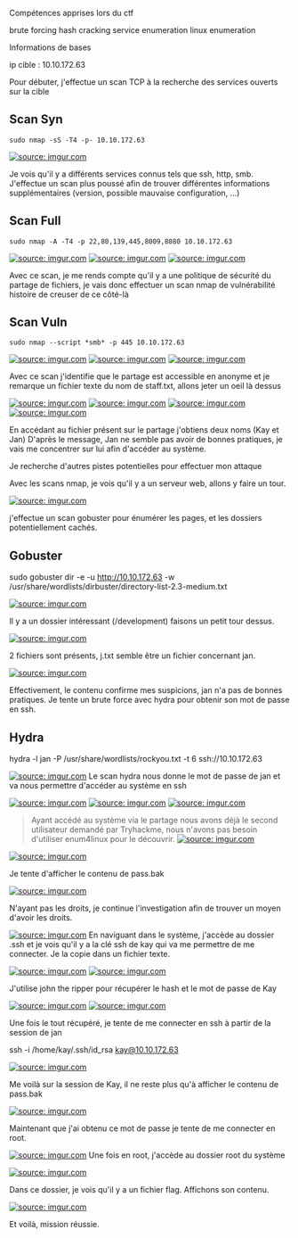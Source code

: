 Compétences apprises lors du ctf

brute forcing
hash cracking
service enumeration
linux enumeration

Informations de bases

ip cible : 10.10.172.63

Pour débuter, j'effectue un scan TCP à la recherche des services ouverts sur la cible
## Scan Syn

`sudo nmap -sS -T4 -p- 10.10.172.63`

<a href="https://imgur.com/n29F0fN"><img src="https://i.imgur.com/n29F0fN.png" title="source: imgur.com" /></a>

Je vois qu'il y a différents services connus tels que ssh, http, smb. J'effectue un scan plus poussé afin de trouver différentes informations supplémentaires (version, possible mauvaise configuration, ...)
## Scan Full

`sudo nmap -A -T4 -p 22,80,139,445,8009,8080 10.10.172.63`

<a href="https://imgur.com/IFWexGo"><img src="https://i.imgur.com/IFWexGo.png" title="source: imgur.com" /></a>
<a href="https://imgur.com/OFyt9XP"><img src="https://i.imgur.com/OFyt9XP.png" title="source: imgur.com" /></a>
<a href="https://imgur.com/qKmiPJU"><img src="https://i.imgur.com/qKmiPJU.png" title="source: imgur.com" /></a>

Avec ce scan, je me rends compte qu'il y a une politique de sécurité du partage de fichiers,  je vais donc effectuer un scan nmap de vulnérabilité histoire de creuser de ce côté-là

## Scan Vuln

`sudo nmap --script *smb* -p 445 10.10.172.63`

<a href="https://imgur.com/KMojBcb"><img src="https://i.imgur.com/KMojBcb.png" title="source: imgur.com" /></a>
<a href="https://imgur.com/yAoqowT"><img src="https://i.imgur.com/yAoqowT.png" title="source: imgur.com" /></a>
<a href="https://imgur.com/XkOJVQo"><img src="https://i.imgur.com/XkOJVQo.png" title="source: imgur.com" /></a>

Avec ce scan j'identifie que le partage est accessible en anonyme et je remarque un fichier texte du nom de staff.txt, allons jeter un oeil là dessus

<a href="https://imgur.com/hTt87zT"><img src="https://i.imgur.com/hTt87zT.png" title="source: imgur.com" /></a>
<a href="https://imgur.com/IlV6Gar"><img src="https://i.imgur.com/IlV6Gar.png" title="source: imgur.com" /></a>
<a href="https://imgur.com/TA4Qd5q"><img src="https://i.imgur.com/TA4Qd5q.png" title="source: imgur.com" /></a>
<a href="https://imgur.com/1NyoCVs"><img src="https://i.imgur.com/1NyoCVs.png" title="source: imgur.com" /></a>

En accédant au fichier présent sur le partage j'obtiens deux noms (Kay et Jan) D'après le message, Jan ne semble pas avoir de bonnes pratiques, je vais me concentrer sur lui afin d'accéder au système. 

Je recherche d'autres pistes potentielles pour effectuer mon attaque

Avec les scans nmap, je vois qu'il y a un serveur web, allons y faire un tour.

<a href="https://imgur.com/OecyagD"><img src="https://i.imgur.com/OecyagD.png" title="source: imgur.com" /></a>

j'effectue un scan gobuster pour énumérer les pages, et les dossiers potentiellement cachés.
## Gobuster

sudo gobuster dir -e -u http://10.10.172.63 -w /usr/share/wordlists/dirbuster/directory-list-2.3-medium.txt

<a href="https://imgur.com/vlnjoIl"><img src="https://i.imgur.com/vlnjoIl.png" title="source: imgur.com" /></a>

Il y a un dossier intéressant (/development) faisons un petit tour dessus.

<a href="https://imgur.com/RULMwVR"><img src="https://i.imgur.com/RULMwVR.png" title="source: imgur.com" /></a>

2 fichiers sont présents, j.txt semble être un fichier concernant jan.

<a href="https://imgur.com/pojaZ5L"><img src="https://i.imgur.com/pojaZ5L.png" title="source: imgur.com" /></a>

Effectivement, le contenu confirme mes suspicions, jan n'a pas de bonnes pratiques. Je tente un brute force avec hydra pour obtenir son mot de passe en ssh.

## Hydra

hydra -l jan -P /usr/share/wordlists/rockyou.txt -t 6 ssh://10.10.172.63

<a href="https://imgur.com/AN3NHyI"><img src="https://i.imgur.com/AN3NHyI.png" title="source: imgur.com" /></a>
Le scan hydra nous donne le mot de passe de jan et va nous permettre d'accéder au système en ssh

<a href="https://imgur.com/VQCcBr9"><img src="https://i.imgur.com/VQCcBr9.png" title="source: imgur.com" /></a>
<a href="https://imgur.com/KiSC3NT"><img src="https://i.imgur.com/KiSC3NT.png" title="source: imgur.com" /></a>
<a href="https://imgur.com/Huwqdfi"><img src="https://i.imgur.com/Huwqdfi.png" title="source: imgur.com" /></a>

> Ayant accédé au système via le partage nous avons déjà le second utilisateur demandé par Tryhackme, nous n'avons pas besoin d'utiliser enum4linux pour le découvrir.
> <a href="https://imgur.com/Ypcg1h7"><img src="https://i.imgur.com/Ypcg1h7.png" title="source: imgur.com" /></a>

<a href="https://imgur.com/GnGzYLM"><img src="https://i.imgur.com/GnGzYLM.png" title="source: imgur.com" /></a>

Je tente d'afficher le contenu de pass.bak

<a href="https://imgur.com/tvnrfzb"><img src="https://i.imgur.com/tvnrfzb.png" title="source: imgur.com" /></a>

N'ayant pas les droits, je continue l'investigation afin de trouver un moyen d'avoir les droits.

<a href="https://imgur.com/NBZVATi"><img src="https://i.imgur.com/NBZVATi.png" title="source: imgur.com" /></a>
En naviguant dans le système, j'accède au dossier .ssh et je vois qu'il y a la clé ssh de kay qui va me permettre de me connecter. Je la copie dans un fichier texte.

<a href="https://imgur.com/ffCC8ID"><img src="https://i.imgur.com/ffCC8ID.png" title="source: imgur.com" /></a>
<a href="https://imgur.com/qvlPkbH"><img src="https://i.imgur.com/qvlPkbH.png" title="source: imgur.com" /></a>

J'utilise john the ripper pour récupérer le hash et le mot de passe de Kay

<a href="https://imgur.com/JSthU8s"><img src="https://i.imgur.com/JSthU8s.png" title="source: imgur.com" /></a>
<a href="https://imgur.com/tNYw6p0"><img src="https://i.imgur.com/tNYw6p0.png" title="source: imgur.com" /></a>

Une fois le tout récupéré, je tente de me connecter en ssh à partir de la session de jan

ssh -i /home/kay/.ssh/id_rsa kay@10.10.172.63

<a href="https://imgur.com/NcUdfYt"><img src="https://i.imgur.com/NcUdfYt.png" title="source: imgur.com" /></a>

Me voilà sur la session de Kay, il ne reste plus qu'à afficher le contenu de pass.bak

<a href="https://imgur.com/x1nP1h9"><img src="https://i.imgur.com/x1nP1h9.png" title="source: imgur.com" /></a>

Maintenant que j'ai obtenu ce mot de passe je tente de me connecter en root.

<a href="https://imgur.com/1RiIP84"><img src="https://i.imgur.com/1RiIP84.png" title="source: imgur.com" /></a>
Une fois en root, j'accède au dossier root du système

<a href="https://imgur.com/MXqv9Sr"><img src="https://i.imgur.com/MXqv9Sr.png" title="source: imgur.com" /></a>

Dans ce dossier, je vois qu'il y a un fichier flag. Affichons son contenu.

<a href="https://imgur.com/FPIuz59"><img src="https://i.imgur.com/FPIuz59.png" title="source: imgur.com" /></a>

Et voilà, mission réussie. 
